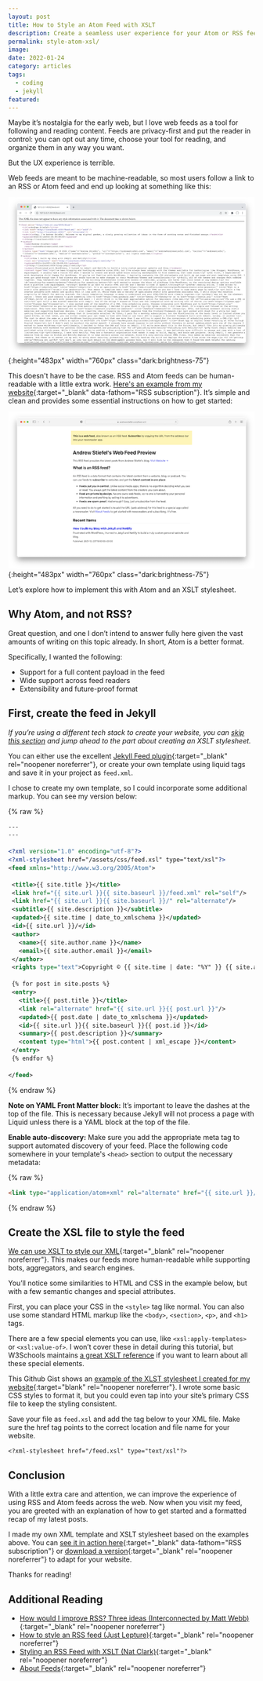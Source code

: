 ```yaml
---
layout: post
title: How to Style an Atom Feed with XSLT
description: Create a seamless user experience for your Atom or RSS feed with XLST stylesheets.
permalink: style-atom-xsl/
image: 
date: 2022-01-24
category: articles
tags:
  - coding
  - jekyll
featured:
---
```


Maybe it’s nostalgia for the early web, but I love web feeds as a tool for following and reading content. Feeds are privacy-first and put the reader in control: you can opt out any time, choose your tool for reading, and organize them in any way you want.

But the UX experience is terrible.

Web feeds are meant to be machine-readable, so most users follow a link to an RSS or Atom feed and end up looking at something like this:

![Raw RSS or Atom][image-1]{:height="483px" width="760px" class="dark:brightness-75"}

This doesn't have to be the case. RSS and Atom feeds can be human-readable with a little extra work. [Here's an example from my website](/feed.xml){:target="_blank" data-fathom="RSS subscription"}. It’s simple and clean and provides some essential instructions on how to get started:

![Human-readable Atom or RSS Feed][image-2]{:height="483px" width="760px" class="dark:brightness-75"}

Let’s explore how to implement this with Atom and an XSLT stylesheet.

## Why Atom, and not RSS?

Great question, and one I don’t intend to answer fully here given the vast amounts of writing on this topic already. In short, Atom is a better format.

Specifically, I wanted the following:

- Support for a full content payload in the feed
- Wide support across feed readers
- Extensibility and future-proof format

## First, create the feed in Jekyll

_If you’re using a different tech stack to create your website, you can [skip this section][1] and jump ahead to the part about creating an XSLT stylesheet._

You can either use the excellent [Jekyll Feed plugin][2]{:target="_blank" rel="noopener noreferrer"}, or create your own template using liquid tags and save it in your project as `feed.xml`.

I chose to create my own template, so I could incorporate some additional markup. You can see my version below:

{% raw %}
```xml
---
---

<?xml version="1.0" encoding="utf-8"?>
<?xml-stylesheet href="/assets/css/feed.xsl" type="text/xsl"?>
<feed xmlns="http://www.w3.org/2005/Atom">

 <title>{{ site.title }}</title>
 <link href="{{ site.url }}{{ site.baseurl }}/feed.xml" rel="self"/>
 <link href="{{ site.url }}{{ site.baseurl }}/" rel="alternate"/>
 <subtitle>{{ site.description }}</subtitle>
 <updated>{{ site.time | date_to_xmlschema }}</updated>
 <id>{{ site.url }}/</id>
 <author>
   <name>{{ site.author.name }}</name>
   <email>{{ site.author.email }}</email>
 </author>
 <rights type="text">Copyright © {{ site.time | date: "%Y" }} {{ site.author }}. All rights reserved.</rights>

 {% for post in site.posts %}
 <entry>
   <title>{{ post.title }}</title>
   <link rel="alternate" href="{{ site.url }}{{ post.url }}"/>
   <updated>{{ post.date | date_to_xmlschema }}</updated>
   <id>{{ site.url }}{{ site.baseurl }}{{ post.id }}</id>
   <summary>{{ post.description }}</summary>
   <content type="html">{{ post.content | xml_escape }}</content>
 </entry>
 {% endfor %}

</feed>
```
{% endraw %}

**Note on YAML Front Matter block:** It’s important to leave the dashes at the top of the file. This is necessary because Jekyll will not process a page with Liquid unless there is a YAML block at the top of the file.

**Enable auto-discovery:** Make sure you add the appropriate meta tag to support automated discovery of your feed. Place the following code somewhere in your template's `<head>` section to output the necessary metadata:

{% raw %}
```html
<link type="application/atom+xml" rel="alternate" href="{{ site.url }}/feed.xml" title="{{ site.title }}" />
```
{% endraw %}

## Create the XSL file to style the feed

[We can use XSLT to style our XML][3]{:target="_blank" rel="noopener noreferrer"}. This makes our feeds more human-readable while supporting bots, aggregators, and search engines.

You’ll notice some similarities to HTML and CSS in the example below, but with a few semantic changes and special attributes.

First, you can place your CSS in the `<style>` tag like normal. You can also use some standard HTML markup like the `<body>`, `<section>`, `<p>`, and `<h1>` tags.

There are a few special elements you can use, like `<xsl:apply-templates>` or `<xsl:value-of>`. I won’t cover these in detail during this tutorial, but W3Schools maintains [a great XSLT reference][4] if you want to learn about all these special elements.

This Github Gist shows an [example of the XLST stylesheet I created for my website](https://gist.github.com/andrewstiefel/57a0a400aa2deb6c9fe18c6da4e16e0f ){:target="blank" rel="noopener noreferrer"}. I wrote some basic CSS styles to format it, but you could even tap into your site’s primary CSS file to keep the styling consistent.

Save your file as `feed.xsl` and add the tag below to your XML file. Make sure the href tag points to the correct location and file name for your website.

```
<?xml-stylesheet href="/feed.xsl" type="text/xsl"?>
```

## Conclusion

With a little extra care and attention, we can improve the experience of using RSS and Atom feeds across the web. Now when you visit my feed, you are greeted with an explanation of how to get started and a formatted recap of my latest posts.

I made my own XML template and XSLT stylesheet based on the examples above. You can [see it in action here][5]{:target="_blank" data-fathom="RSS subscription"} or [download a version][6]{:target="_blank" rel="noopener noreferrer"} to adapt for your website.

Thanks for reading!

## Additional Reading
* [How would I improve RSS? Three ideas (Interconnected by Matt Webb)][7]{:target="_blank" rel="noopener noreferrer"}
* [How to style an RSS feed (Just Lepture)][8]{:target="_blank" rel="noopener noreferrer"}
* [Styling an RSS Feed with XSLT (Nat Clark)][9]{:target="_blank" rel="noopener noreferrer"}
* [About Feeds][10]{:target="_blank" rel="noopener noreferrer"}

[1]:	#create-the-xsl-file-to-style-the-feed
[2]:	https://github.com/jekyll/jekyll-feed "Jekyll Feed"
[3]:	https://docs.microsoft.com/en-us/previous-versions/windows/desktop/ms759096%28v=vs.85%29 "What Is XSLT?"
[4]:	https://www.w3schools.com/xml/xsl_elementref.asp "XSLT Reference"
[5]:	https://andrewstiefel.com/feed.xml "Andrew Stiefel's Feed"
[6]:	https://gist.github.com/andrewstiefel/57a0a400aa2deb6c9fe18c6da4e16e0f "Github Gist"
[7]:	https://interconnected.org/home/2020/07/29/improving_rss "Interconnected by Matt Webb"
[8]:	https://lepture.com/en/2019/rss-style-with-xsl "Just Lepture"
[9]:	https://natclark.com/tutorials/xslt-style-rss-feed/ "Nat Clark"
[10]:	https://aboutfeeds.com/ "About Feeds"

[image-1]:	/assets/img/raw-atom-rss.png
[image-2]:	/assets/img/human-readable-atom-feed.png
